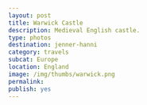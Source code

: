 ```yaml
---
layout: post
title: Warwick Castle
description: Medieval English castle.
type: photos
destination: jenner-hanni
category: travels
subcat: Europe
location: England
image: /img/thumbs/warwick.png
permalink: 
publish: yes
---
```


<p><a href="https://jenner.smugmug.com/Europe/2009-Warwick-Castle/i-z6ZM5cT/0/M/DSCF1817-M.jpg">
<img src="https://jenner.smugmug.com/Europe/2009-Warwick-Castle/i-z6ZM5cT/0/M/DSCF1817-M.jpg" alt=""></a></p>

<p><a href="https://jenner.smugmug.com/Europe/2009-Warwick-Castle/i-PDmwTMK/0/M/DSCF1822-M.jpg">
<img src="https://jenner.smugmug.com/Europe/2009-Warwick-Castle/i-PDmwTMK/0/M/DSCF1822-M.jpg" alt=""></a></p>

<p><a href="https://jenner.smugmug.com/Europe/2009-Warwick-Castle/i-XbgMGFx/0/M/DSCF1826-M.jpg">
<img src="https://jenner.smugmug.com/Europe/2009-Warwick-Castle/i-XbgMGFx/0/M/DSCF1826-M.jpg" alt=""></a></p>

<p><a href="https://jenner.smugmug.com/Europe/2009-Warwick-Castle/i-F2h2HKq/0/M/DSCF1827-M.jpg">
<img src="https://jenner.smugmug.com/Europe/2009-Warwick-Castle/i-F2h2HKq/0/M/DSCF1827-M.jpg" alt=""></a></p>

<p><a href="https://jenner.smugmug.com/Europe/2009-Warwick-Castle/i-75RdtLz/0/M/DSCF1832-M.jpg">
<img src="https://jenner.smugmug.com/Europe/2009-Warwick-Castle/i-75RdtLz/0/M/DSCF1832-M.jpg" alt=""></a></p>

<p><a href="https://jenner.smugmug.com/Europe/2009-Warwick-Castle/i-QKWz3VP/0/M/DSCF1829-M.jpg">
<img src="https://jenner.smugmug.com/Europe/2009-Warwick-Castle/i-QKWz3VP/0/M/DSCF1829-M.jpg" alt=""></a></p>

<p><a href="https://jenner.smugmug.com/Europe/2009-Warwick-Castle/i-HxNK6xM/0/M/DSCF1838-M.jpg">
<img src="https://jenner.smugmug.com/Europe/2009-Warwick-Castle/i-HxNK6xM/0/M/DSCF1838-M.jpg" alt=""></a></p>

<p><a href="https://jenner.smugmug.com/Europe/2009-Warwick-Castle/i-bVvwnrg/0/M/DSCF1841-M.jpg">
<img src="https://jenner.smugmug.com/Europe/2009-Warwick-Castle/i-bVvwnrg/0/M/DSCF1841-M.jpg" alt=""></a></p>

<p><a href="https://jenner.smugmug.com/Europe/2009-Warwick-Castle/i-nwLQzVT/0/M/DSCF1843-M.jpg">
<img src="https://jenner.smugmug.com/Europe/2009-Warwick-Castle/i-nwLQzVT/0/M/DSCF1843-M.jpg" alt=""></a></p>

<p><a href="https://jenner.smugmug.com/Europe/2009-Warwick-Castle/i-NkkM2bX/0/M/DSCF1857-M.jpg">
<img src="https://jenner.smugmug.com/Europe/2009-Warwick-Castle/i-NkkM2bX/0/M/DSCF1857-M.jpg" alt=""></a></p>

<p><a href="https://jenner.smugmug.com/Europe/2009-Warwick-Castle/i-6sWW3fj/0/M/DSCF1860-M.jpg">
<img src="https://jenner.smugmug.com/Europe/2009-Warwick-Castle/i-6sWW3fj/0/M/DSCF1860-M.jpg" alt=""></a></p>

<p><a href="https://jenner.smugmug.com/Europe/2009-Warwick-Castle/i-wRw5x3x/0/M/DSCF1865-M.jpg">
<img src="https://jenner.smugmug.com/Europe/2009-Warwick-Castle/i-wRw5x3x/0/M/DSCF1865-M.jpg" alt=""></a></p>

<p><a href="https://jenner.smugmug.com/Europe/2009-Warwick-Castle/i-5pn2Gh8/0/M/DSCF1870-M.jpg">
<img src="https://jenner.smugmug.com/Europe/2009-Warwick-Castle/i-5pn2Gh8/0/M/DSCF1870-M.jpg" alt=""></a></p>

<p><a href="https://jenner.smugmug.com/Europe/2009-Warwick-Castle/i-Mt2L5NQ/0/M/DSCF1878-M.jpg">
<img src="https://jenner.smugmug.com/Europe/2009-Warwick-Castle/i-Mt2L5NQ/0/M/DSCF1878-M.jpg" alt=""></a></p>

<p><a href="https://jenner.smugmug.com/Europe/2009-Warwick-Castle/i-mDqcdTr/0/M/DSCF1887-M.jpg">
<img src="https://jenner.smugmug.com/Europe/2009-Warwick-Castle/i-mDqcdTr/0/M/DSCF1887-M.jpg" alt=""></a></p>

<p><a href="https://jenner.smugmug.com/Europe/2009-Warwick-Castle/i-GhpZBPg/0/M/DSCF1882-M.jpg">
<img src="https://jenner.smugmug.com/Europe/2009-Warwick-Castle/i-GhpZBPg/0/M/DSCF1882-M.jpg" alt=""></a></p>


